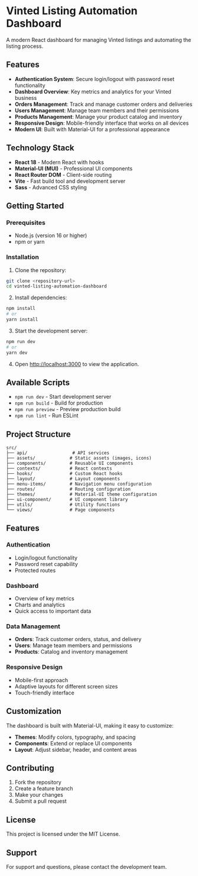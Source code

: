 # Vinted Listing Automation Dashboard

A modern React dashboard for managing Vinted listings and automating the listing process.

## Features

- **Authentication System**: Secure login/logout with password reset functionality
- **Dashboard Overview**: Key metrics and analytics for your Vinted business
- **Orders Management**: Track and manage customer orders and deliveries
- **Users Management**: Manage team members and their permissions
- **Products Management**: Manage your product catalog and inventory
- **Responsive Design**: Mobile-friendly interface that works on all devices
- **Modern UI**: Built with Material-UI for a professional appearance

## Technology Stack

- **React 18** - Modern React with hooks
- **Material-UI (MUI)** - Professional UI components
- **React Router DOM** - Client-side routing
- **Vite** - Fast build tool and development server
- **Sass** - Advanced CSS styling

## Getting Started

### Prerequisites

- Node.js (version 16 or higher)
- npm or yarn

### Installation

1. Clone the repository:
```bash
git clone <repository-url>
cd vinted-listing-automation-dashboard
```

2. Install dependencies:
```bash
npm install
# or
yarn install
```

3. Start the development server:
```bash
npm run dev
# or
yarn dev
```

4. Open [http://localhost:3000](http://localhost:3000) to view the application.

## Available Scripts

- `npm run dev` - Start development server
- `npm run build` - Build for production
- `npm run preview` - Preview production build
- `npm run lint` - Run ESLint

## Project Structure

```
src/
├── api/                 # API services
├── assets/             # Static assets (images, icons)
├── components/         # Reusable UI components
├── contexts/           # React contexts
├── hooks/              # Custom React hooks
├── layout/             # Layout components
├── menu-items/         # Navigation menu configuration
├── routes/             # Routing configuration
├── themes/             # Material-UI theme configuration
├── ui-component/       # UI component library
├── utils/              # Utility functions
└── views/              # Page components
```

## Features

### Authentication
- Login/logout functionality
- Password reset capability
- Protected routes

### Dashboard
- Overview of key metrics
- Charts and analytics
- Quick access to important data

### Data Management
- **Orders**: Track customer orders, status, and delivery
- **Users**: Manage team members and permissions
- **Products**: Catalog and inventory management

### Responsive Design
- Mobile-first approach
- Adaptive layouts for different screen sizes
- Touch-friendly interface

## Customization

The dashboard is built with Material-UI, making it easy to customize:

- **Themes**: Modify colors, typography, and spacing
- **Components**: Extend or replace UI components
- **Layout**: Adjust sidebar, header, and content areas

## Contributing

1. Fork the repository
2. Create a feature branch
3. Make your changes
4. Submit a pull request

## License

This project is licensed under the MIT License.

## Support

For support and questions, please contact the development team.
